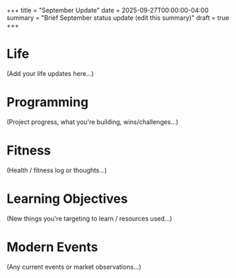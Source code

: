 +++
title = "September Update"
date = 2025-09-27T00:00:00-04:00
summary = "Brief September status update (edit this summary)"
draft = true
+++

# Life

(Add your life updates here...)

# Programming

(Project progress, what you're building, wins/challenges...)

# Fitness

(Health / fitness log or thoughts...)

# Learning Objectives

(New things you're targeting to learn / resources used...)

# Modern Events

(Any current events or market observations...)
